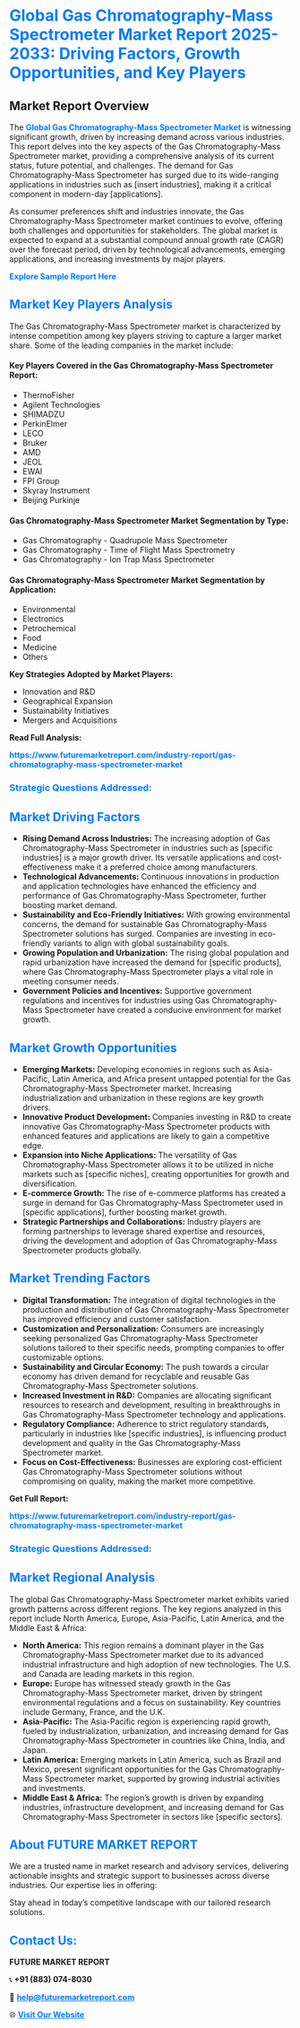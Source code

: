 <h1 style="color: #007BFF;">Global Gas Chromatography-Mass Spectrometer Market Report 2025-2033: Driving Factors, Growth Opportunities, and Key Players</h1>

<section id="overview">
<h2>Market Report Overview</h2>
<p>The <a href="https://www.futuremarketreport.com/industry-report/gas-chromatography-mass-spectrometer-market" style="color: #007BFF; text-decoration: none;"><strong>Global Gas Chromatography-Mass Spectrometer Market</strong></a> is witnessing significant growth, driven by increasing demand across various industries. This report delves into the key aspects of the Gas Chromatography-Mass Spectrometer market, providing a comprehensive analysis of its current status, future potential, and challenges. The demand for Gas Chromatography-Mass Spectrometer has surged due to its wide-ranging applications in industries such as [insert industries], making it a critical component in modern-day [applications].</p>
<p>As consumer preferences shift and industries innovate, the Gas Chromatography-Mass Spectrometer market continues to evolve, offering both challenges and opportunities for stakeholders. The global market is expected to expand at a substantial compound annual growth rate (CAGR) over the forecast period, driven by technological advancements, emerging applications, and increasing investments by major players.</p>
</section>

<section id="overview">
<p><a href="https://www.futuremarketreport.com/request-sample/reportId=91487" style="color: #007BFF; text-decoration: none;"><strong>Explore Sample Report Here</strong></a></p>
</section>

<section id="key-players">
<h2 style="color: #007BFF;">Market Key Players Analysis</h2>
<p>The Gas Chromatography-Mass Spectrometer market is characterized by intense competition among key players striving to capture a larger market share. Some of the leading companies in the market include:</p>
<h4>Key Players Covered in the Gas Chromatography-Mass Spectrometer Report:</h4>
<ul><li>ThermoFisher</li><li>Agilent Technologies</li><li>SHIMADZU</li><li>PerkinElmer</li><li>LECO</li><li>Bruker</li><li>AMD</li><li>JEOL</li><li>EWAI</li><li>FPI Group</li><li>Skyray Instrument</li><li>Beijing Purkinje</li></ul>
<h4>Gas Chromatography-Mass Spectrometer Market Segmentation by Type:</h4>
<ul><li>Gas Chromatography - Quadrupole Mass Spectrometer</li><li>Gas Chromatography - Time of Flight Mass Spectrometry</li><li>Gas Chromatography - Ion Trap Mass Spectrometer</li></ul>

<h4>Gas Chromatography-Mass Spectrometer Market Segmentation by Application:</h4>
<ul><li>Environmental</li><li>Electronics</li><li>Petrochemical</li><li>Food</li><li>Medicine</li><li>Others</li></ul>
<p><strong>Key Strategies Adopted by Market Players:</strong></p>
<ul>
<li>Innovation and R&D</li>
<li>Geographical Expansion</li>
<li>Sustainability Initiatives</li>
<li>Mergers and Acquisitions</li>
</ul>
</section>

<section>
<p><strong>Read Full Analysis: </strong></p><a href="https://www.futuremarketreport.com/industry-report/gas-chromatography-mass-spectrometer-market" style="color: #007BFF; text-decoration: none;"><strong>https://www.futuremarketreport.com/industry-report/gas-chromatography-mass-spectrometer-market</strong></a>
<h3 style="color: #007BFF;">Strategic Questions Addressed:</h3>
</section>

<section id="driving-factors">
<h2 style="color: #007BFF;">Market Driving Factors</h2>
<ul>
<li><strong>Rising Demand Across Industries:</strong> The increasing adoption of Gas Chromatography-Mass Spectrometer in industries such as [specific industries] is a major growth driver. Its versatile applications and cost-effectiveness make it a preferred choice among manufacturers.</li>
<li><strong>Technological Advancements:</strong> Continuous innovations in production and application technologies have enhanced the efficiency and performance of Gas Chromatography-Mass Spectrometer, further boosting market demand.</li>
<li><strong>Sustainability and Eco-Friendly Initiatives:</strong> With growing environmental concerns, the demand for sustainable Gas Chromatography-Mass Spectrometer solutions has surged. Companies are investing in eco-friendly variants to align with global sustainability goals.</li>
<li><strong>Growing Population and Urbanization:</strong> The rising global population and rapid urbanization have increased the demand for [specific products], where Gas Chromatography-Mass Spectrometer plays a vital role in meeting consumer needs.</li>
<li><strong>Government Policies and Incentives:</strong> Supportive government regulations and incentives for industries using Gas Chromatography-Mass Spectrometer have created a conducive environment for market growth.</li>
</ul>
</section>

<section id="growth-opportunities">
<h2 style="color: #007BFF;">Market Growth Opportunities</h2>
<ul>
<li><strong>Emerging Markets:</strong> Developing economies in regions such as Asia-Pacific, Latin America, and Africa present untapped potential for the Gas Chromatography-Mass Spectrometer market. Increasing industrialization and urbanization in these regions are key growth drivers.</li>
<li><strong>Innovative Product Development:</strong> Companies investing in R&D to create innovative Gas Chromatography-Mass Spectrometer products with enhanced features and applications are likely to gain a competitive edge.</li>
<li><strong>Expansion into Niche Applications:</strong> The versatility of Gas Chromatography-Mass Spectrometer allows it to be utilized in niche markets such as [specific niches], creating opportunities for growth and diversification.</li>
<li><strong>E-commerce Growth:</strong> The rise of e-commerce platforms has created a surge in demand for Gas Chromatography-Mass Spectrometer used in [specific applications], further boosting market growth.</li>
<li><strong>Strategic Partnerships and Collaborations:</strong> Industry players are forming partnerships to leverage shared expertise and resources, driving the development and adoption of Gas Chromatography-Mass Spectrometer products globally.</li>
</ul>
</section>

<section id="trending-factors">
<h2 style="color: #007BFF;">Market Trending Factors</h2>
<ul>
<li><strong>Digital Transformation:</strong> The integration of digital technologies in the production and distribution of Gas Chromatography-Mass Spectrometer has improved efficiency and customer satisfaction.</li>
<li><strong>Customization and Personalization:</strong> Consumers are increasingly seeking personalized Gas Chromatography-Mass Spectrometer solutions tailored to their specific needs, prompting companies to offer customizable options.</li>
<li><strong>Sustainability and Circular Economy:</strong> The push towards a circular economy has driven demand for recyclable and reusable Gas Chromatography-Mass Spectrometer solutions.</li>
<li><strong>Increased Investment in R&D:</strong> Companies are allocating significant resources to research and development, resulting in breakthroughs in Gas Chromatography-Mass Spectrometer technology and applications.</li>
<li><strong>Regulatory Compliance:</strong> Adherence to strict regulatory standards, particularly in industries like [specific industries], is influencing product development and quality in the Gas Chromatography-Mass Spectrometer market.</li>
<li><strong>Focus on Cost-Effectiveness:</strong> Businesses are exploring cost-efficient Gas Chromatography-Mass Spectrometer solutions without compromising on quality, making the market more competitive.</li>
</ul>
</section>

<section>
<p><strong>Get Full Report: </strong></p><a href="https://www.futuremarketreport.com/industry-report/gas-chromatography-mass-spectrometer-market" style="color: #007BFF; text-decoration: none;"><strong>https://www.futuremarketreport.com/industry-report/gas-chromatography-mass-spectrometer-market</strong></a>
<h3 style="color: #007BFF;">Strategic Questions Addressed:</h3>
</section>


<section id="regional-analysis">
<h2 style="color: #007BFF;">Market Regional Analysis</h2>
<p>The global Gas Chromatography-Mass Spectrometer market exhibits varied growth patterns across different regions. The key regions analyzed in this report include North America, Europe, Asia-Pacific, Latin America, and the Middle East & Africa:</p>
<ul>
<li><strong>North America:</strong> This region remains a dominant player in the Gas Chromatography-Mass Spectrometer market due to its advanced industrial infrastructure and high adoption of new technologies. The U.S. and Canada are leading markets in this region.</li>
<li><strong>Europe:</strong> Europe has witnessed steady growth in the Gas Chromatography-Mass Spectrometer market, driven by stringent environmental regulations and a focus on sustainability. Key countries include Germany, France, and the U.K.</li>
<li><strong>Asia-Pacific:</strong> The Asia-Pacific region is experiencing rapid growth, fueled by industrialization, urbanization, and increasing demand for Gas Chromatography-Mass Spectrometer in countries like China, India, and Japan.</li>
<li><strong>Latin America:</strong> Emerging markets in Latin America, such as Brazil and Mexico, present significant opportunities for the Gas Chromatography-Mass Spectrometer market, supported by growing industrial activities and investments.</li>
<li><strong>Middle East & Africa:</strong> The region’s growth is driven by expanding industries, infrastructure development, and increasing demand for Gas Chromatography-Mass Spectrometer in sectors like [specific sectors].</li>
</ul>
</section>

<footer>
<h2 style="color: #007BFF;">About FUTURE MARKET REPORT</h2>
<p>We are a trusted name in market research and advisory services, delivering actionable insights and strategic support to businesses across diverse industries. Our expertise lies in offering:</p>

<p>Stay ahead in today’s competitive landscape with our tailored research solutions.</p>

<h2 style="color: #007BFF;">Contact Us:</h2>
<p><strong>FUTURE MARKET REPORT</strong></p>
<p>📞 <strong>+91 (883) 074-8030</strong></p>
<p>📧 <strong><a href="mailto:help@futuremarketreport.com" style="color: #007BFF;">help@futuremarketreport.com</a></strong></p>
<p>🌐 <strong><a href="https://www.futuremarketreport.com/" style="color: #007BFF;">Visit Our Website</a></strong></p>
</footer>